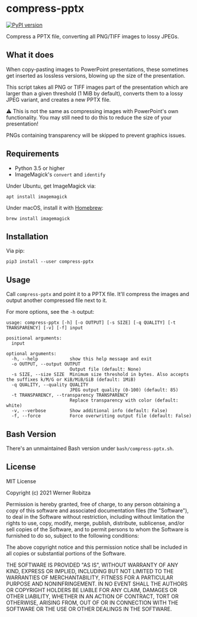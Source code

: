 # compress-pptx

[![PyPI version](https://img.shields.io/pypi/v/compress-pptx.svg)](https://pypi.org/project/compress-pptx)

Compress a PPTX file, converting all PNG/TIFF images to lossy JPEGs.

## What it does

When copy-pasting images to PowerPoint presentations, these sometimes get inserted as lossless versions, blowing up the size of the presentation.

This script takes all PNG or TIFF images part of the presentation which are larger than a given threshold (1 MiB by default), converts them to a lossy JPEG variant, and creates a new PPTX file.

:warning: This is not the same as compressing images with PowerPoint's own functionality. You may still need to do this to reduce the size of your presentation!

PNGs containing transparency will be skipped to prevent graphics issues.
## Requirements

- Python 3.5 or higher
- ImageMagick's `convert` and `identify`

Under Ubuntu, get ImageMagick via:

```
apt install imagemagick
```

Under macOS, install it with [Homebrew](https://brew.sh):

```
brew install imagemagick
```

## Installation

Via pip:

```
pip3 install --user compress-pptx
```

## Usage

Call `compress-pptx` and point it to a PPTX file. It'll compress the images and output another compressed file next to it.

For more options, see the `-h` output:

```
usage: compress-pptx [-h] [-o OUTPUT] [-s SIZE] [-q QUALITY] [-t TRANSPARENCY] [-v] [-f] input

positional arguments:
  input

optional arguments:
  -h, --help            show this help message and exit
  -o OUTPUT, --output OUTPUT
                        Output file (default: None)
  -s SIZE, --size SIZE  Minimum size threshold in bytes. Also accepts the suffixes k/M/G or KiB/MiB/GiB (default: 1MiB)
  -q QUALITY, --quality QUALITY
                        JPEG output quality (0-100) (default: 85)
  -t TRANSPARENCY, --transparency TRANSPARENCY
                        Replace transparency with color (default: white)
  -v, --verbose         Show additional info (default: False)
  -f, --force           Force overwriting output file (default: False)
```

## Bash Version

There's an unmaintained Bash version under `bash/compress-pptx.sh`.

## License

MIT License

Copyright (c) 2021 Werner Robitza

Permission is hereby granted, free of charge, to any person obtaining a copy
of this software and associated documentation files (the "Software"), to deal
in the Software without restriction, including without limitation the rights
to use, copy, modify, merge, publish, distribute, sublicense, and/or sell
copies of the Software, and to permit persons to whom the Software is
furnished to do so, subject to the following conditions:

The above copyright notice and this permission notice shall be included in all
copies or substantial portions of the Software.

THE SOFTWARE IS PROVIDED "AS IS", WITHOUT WARRANTY OF ANY KIND, EXPRESS OR
IMPLIED, INCLUDING BUT NOT LIMITED TO THE WARRANTIES OF MERCHANTABILITY,
FITNESS FOR A PARTICULAR PURPOSE AND NONINFRINGEMENT. IN NO EVENT SHALL THE
AUTHORS OR COPYRIGHT HOLDERS BE LIABLE FOR ANY CLAIM, DAMAGES OR OTHER
LIABILITY, WHETHER IN AN ACTION OF CONTRACT, TORT OR OTHERWISE, ARISING FROM,
OUT OF OR IN CONNECTION WITH THE SOFTWARE OR THE USE OR OTHER DEALINGS IN THE
SOFTWARE.
